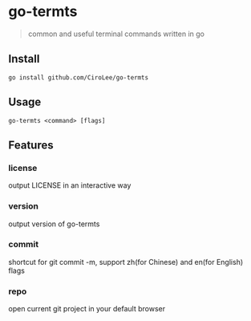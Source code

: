 # go-termts           
> common and useful terminal commands written in go

## Install
```shell
go install github.com/CiroLee/go-termts
```

## Usage 
```shell
go-termts <command> [flags]
```

## Features     

### license     
output LICENSE in an interactive way 

### version       
output version of go-termts      

### commit        
shortcut for git commit -m, support zh(for Chinese) and en(for English) flags       

### repo      
open current git project in your default browser     
